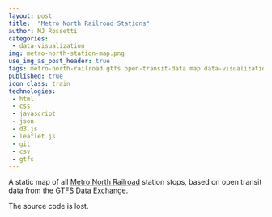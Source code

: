 ```yaml
---
layout: post
title:  "Metro North Railroad Stations"
author: MJ Rossetti
categories:
 - data-visualization
img: metro-north-station-map.png
use_img_as_post_header: true
tags: metro-north-railroad gtfs open-transit-data map data-visualization
published: true
icon_class: train
technologies:
 - html
 - css
 - javascript
 - json
 - d3.js
 - leaflet.js
 - git
 - csv
 - gtfs
---
```


<!--
![semi-transparent black circles plotted on a map to represent the locations of each station stop. includes circles in New York and Connecticut](/assets/images/metro-north-station-map.png "Metro North Station Map")
-->

A static map of all [Metro North Railroad](http://www.mta.info/mnr) station stops, based on open transit data from the [GTFS Data Exchange](http://www.gtfs-data-exchange.com/agency/metro-north-railroad/).

The source code is lost.
